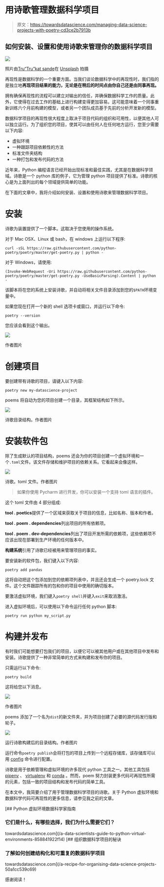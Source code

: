 # 用诗歌管理数据科学项目

> 原文：<https://towardsdatascience.com/managing-data-science-projects-with-poetry-cd3ce2b7913b>

## **如何安装、设置和使用诗歌来管理你的数据科学项目**

![](img/c9f81303a56f0ecf1e3f5af38a7b4a6f.png)

照片由[Tru“Tru”kat sande](https://unsplash.com/@iamtru?utm_source=unsplash&utm_medium=referral&utm_content=creditCopyText)在 [Unsplash](http://localhost:3000/s/photos/poetry?utm_source=unsplash&utm_medium=referral&utm_content=creditCopyText) 拍摄

再现性是数据科学的一个重要方面。当我们谈论数据科学中的再现性时，我们指的是独立地**再现项目结果的能力，无论是在稍后的时间点由你自己还是由同事再现。**

拥有确保再现性的流程可以建立对输出的信任，并确保数据科学工作的质量。此外，它使得在过去工作的基础上进行构建变得更加容易。这可能意味着一个同事重新训练六个月前构建的模型，或者另一个团队成员基于先前的分析开发新的模型。

数据科学项目的再现性很大程度上取决于项目代码的组织和可用性，以便其他人可以独立运行。为了组织您的项目，使其可以由任何人在任何地方运行，您至少需要以下内容:

*   虚拟环境
*   一种跟踪项目依赖性的方法
*   标准文件夹结构
*   一种打包和发布代码的方法

近年来，Python 编程语言已经开始出现标准和最佳实践，尤其是在数据科学领域。诗歌是一个 python 库的例子，它为管理 python 项目提供了标准。诗歌的核心是为上面列出的每个领域提供简单的功能。

在下面的文章中，我将介绍如何安装、设置和使用诗歌来管理数据科学项目。

# 安装

诗歌为装置提供了一个脚本。这取决于您使用的操作系统。

对于 Mac OSX、Linux 或 bash，在 windows 上运行以下程序:

```
curl -sSL https://raw.githubusercontent.com/python-poetry/poetry/master/get-poetry.py | python -
```

对于 Windows，请使用:

```
(Invoke-WebRequest -Uri https://raw.githubusercontent.com/python-poetry/poetry/master/get-poetry.py -UseBasicParsing).Content | python -
```

该脚本将在您的系统上安装诗歌，并自动将相关文件目录添加到您的`$PATH`环境变量中。

如果您现在打开一个新的 shell 选项卡或窗口，并运行以下命令:

```
poetry --version
```

您应该会看到这个输出。

![](img/414fae5335e825d6716d83489d821873.png)

作者图片

# 创建项目

要创建带有诗歌的项目，请键入以下内容:

```
poetry new my-datascience-project
```

poems 将自动为您的项目创建一个目录，其框架结构如下所示。

![](img/753dff1573e2c621e96ddd402eea6555.png)

诗歌目录结构。作者图片

# 安装软件包

除了生成默认的项目结构，poems 还会为你的项目创建一个虚拟环境和一个`.toml`文件。该文件存储和维护项目的依赖关系。它看起来会像这样。

![](img/4287595599ceab4e7bb5a3439f959ce7.png)

诗歌。toml 文件。作者图片

> 如果你使用 Pycharm 进行开发，你可以安装一个支持 toml 语言的插件。

这个 toml 文件由 4 部分组成:

**tool . poetics**提供了一个区域来获取关于项目的信息，比如名称、版本和作者。

**tool . poem . dependencies**列出项目的所有依赖项。

**tool . poem . dev-dependencies**列出了项目开发所需的依赖项，这些依赖项不应该出现在部署到生产环境的任何版本中。

**构建系统**引用了诗歌已经被用来管理项目的事实。

要安装新的软件包，我们键入以下内容:

```
poetry add pandas
```

这将自动把这个包添加到您的依赖项列表中，并且还会生成一个 poetry.lock 文件。这个文件跟踪所有的包和你的项目中使用的确切版本。

要激活虚拟环境，我们键入`poetry shell`并键入`exit`来取消激活。

进入虚拟环境后，可以使用以下命令运行任何 python 脚本:

```
poetry run python my_script.py
```

# 构建并发布

有时我们可能想要打包我们的项目，以便它可以被其他用户或在其他项目中发布和安装。诗歌提供了一种非常简单的方式来构建和发布你的项目。

只需运行以下命令:

```
poetry build
```

这将给您以下消息。

![](img/e0108a88446bf756c920c8af2f992514.png)

作者图片

poems 添加了一个名为`dist`的新文件夹，并为项目创建了必要的源代码发行版和轮子。

![](img/27218375c620bd3a145321c27b9cfb73.png)

运行诗歌构建后的目录结构。作者图片

运行命令`poetry publish`会将打包的项目上传到一个远程存储库，该存储库可以用 [config](https://python-poetry.org/docs/repositories/) 命令进行配置。

诗歌是用于依赖管理和虚拟环境的许多现代 python 工具之一。其他工具包括 [pipenv](https://pipenv.pypa.io/en/latest/) 、 [virtualenv](https://virtualenv.pypa.io/en/latest/) 和 [conda](https://docs.conda.io/en/latest/) 。然而，poem 努力封装更多代码可再现性所需的元素，包括一致的项目结构和发布代码的简单工具。

在本文中，我简要介绍了用于管理数据科学项目的诗歌。关于 Python 虚拟环境和数据科学代码可再现性的更多信息，请参见我之前的文章。

[](/a-data-scientists-guide-to-python-virtual-environments-858841922f14) [## Python 虚拟环境数据科学家指南

### 它们是什么，有哪些选择，我们为什么需要它们？

towardsdatascience.com](/a-data-scientists-guide-to-python-virtual-environments-858841922f14) [](/a-recipe-for-organising-data-science-projects-50a1cc539c69) [## 组织数据科学项目的秘诀

### 了解如何创建结构化和可重复的数据科学项目

towardsdatascience.com](/a-recipe-for-organising-data-science-projects-50a1cc539c69) 

感谢阅读！